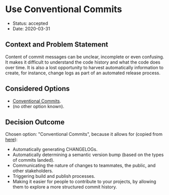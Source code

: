 # Use Conventional Commits

* Status: accepted
* Date: 2020-03-31

## Context and Problem Statement

Content of commit messages can be unclear, incomplete or even confusing. It makes it
difficult to understand the code history and what the code does over time. It is also a
lost opportunity to harvest automatically information to create, for instance,
change logs as part of an automated release process.

## Considered Options

* [Conventional Commits](https://www.conventionalcommits.org/en/v1.0.0/).
* (no other option known).

## Decision Outcome

Chosen option: "Conventional Commits", because it allows for (copied from
[here](https://www.conventionalcommits.org/en/v1.0.0/#why-use-conventional-commits)):

* Automatically generating CHANGELOGs.
* Automatically determining a semantic version bump (based on the types of commits
  landed).
* Communicating the nature of changes to teammates, the public, and other stakeholders.
* Triggering build and publish processes.
* Making it easier for people to contribute to your projects, by allowing them to
  explore a more structured commit history.
